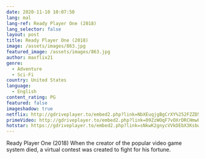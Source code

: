```yaml
---
date: 2020-11-10 10:07:50
lang: mal
lang-ref: Ready Player One (2018)
lang_selector: false
layout: post
title: Ready Player One (2018)
image: /assets/images/863.jpg
featured_image: /assets/images/863.jpg
author: maxflix21
genre:
  - Adventure
  - Sci-Fi
country: United States
language:
  - English
content_rating: PG
featured: false
imageshadow: true
netflix: http://gdriveplayer.to/embed2.php?link=NbXEuqjgBgCrXY%252FZZD5ouwzF7wQVcDFFG0gjw46DYKD%252BqUyyf4xpAwnLXzKlWFzJZ7Rv%252B9suD8wEKwBFVqZN%252Bamf9o1FWTemR4IlgOU0RpKGXg0De9B822sry8MxdX%252FdXEDjixT67tnvJIh7zfBo2iepaSFhPoMxepUVUbBibJF8xLs6skhOC%252Fbr3%252B1lrS4Vg3S5Olk%252FP5vVQO%252FwdSqmXk
primeVideo: http://gdriveplayer.to/embed2.php?link=09ZzWOqF7vOXrDRCHmwU7AmOD8MdRacOb8JDo9vVsS8WQRFIyBEtTQrKq7njMNE%252BlK%252BO0NdJq8IAyuRkpf6Jv%252BIOM5zJprsekO1CYumj%252FB3PkquNJ04qdcW3Q1%252BQRk%252BIY0ReZoOZ%252B7ez5FV3BibO5E1Sb%252F0MiQaEq3PfT2QU49vcrPkL9mw2tiUNRt4ChdmnrD1FK7lBsQ1AQ5sJdS12ovLKDc5ssKj8N1LHWPV73qjzfzIj9Jhl3dvSkG4w60xfTXsjJTB6y1eZbo0bws3sOynaKKU8nsIUASCutXLTQQtw%253D%253D
hotstar: https://gdriveplayer.to/embed2.php?link=sNkwK2gnycVVkDEbX3Ksbws1pl%252BbEuqG05AQAvaQxwzfa8SuBseevH7wZVumCViLjV3%252FGXOquUaA5qAumL%252FHVzAGhswj56bA4YJwJLvOse4akfA%252F0qsjt3gZWLJnP4YLm3dAeNjnE9tkCUDYarnUFFma0SmIRzO3KGXFwsMEqfxY1rjSXg%252Bx9Wyj%252FIR6fz%252BpGOlEiCNrGAFg6zZiOx1DBdDWCh%252FyIPMfzPwp%252BH9CL3iyDDzSwZ6MaWyoz3eTAi9ETA1shBy15o0ZXCwYEmdFwxXTvyXqNE1GK09hrWziklroYTyEKZZ4X2wRR4DJZ%252FKfl0%252BrbprWcfFSYlkcZFRO8s&ns21=true
---
```

Ready Player One (2018) When the creator of the popular video game system died, a virtual contest was created to fight for his fortune.